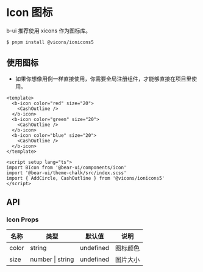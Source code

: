 # Icon 图标

b-ui 推荐使用 xicons 作为图标库。

```bash
$ pnpm install @vicons/ionicons5
```

## 使用图标

- 如果你想像用例一样直接使用，你需要全局注册组件，才能够直接在项目里使用。

```vue
<template>
  <b-icon color="red" size="20">
    <CashOutline />
  </b-icon>
  <b-icon color="green" size="20">
    <CashOutline />
  </b-icon>
  <b-icon color="blue" size="20">
    <CashOutline />
  </b-icon>
</template>

<script setup lang="ts">
import BIcon from '@bear-ui/components/icon'
import '@bear-ui/theme-chalk/src/index.scss'
import { AddCircle, CashOutline } from '@vicons/ionicons5'
</script>
```

## API

### Icon Props

| 名称  | 类型             | 默认值    | 说明     |
| ----- | ---------------- | --------- | -------- |
| color | string           | undefined | 图标颜色 |
| size  | number \| string | undefined | 图片大小 |
